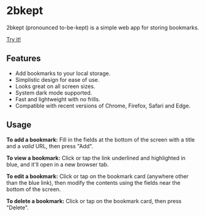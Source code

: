 # 2bkept 

2bkept (pronounced to-be-kept) is a simple web app for storing bookmarks.

[Try it!](https://wernjie.github.io/2bkept/)


## Features

- Add bookmarks to your local storage.
- Simplistic design for ease of use.
- Looks great on all screen sizes.
- System dark mode supported. 
- Fast and lightweight with no frills.
- Compatible with recent versions of Chrome, Firefox, Safari and Edge.

## Usage

**To add a bookmark:** Fill in the fields at the bottom of the screen with a title and a *valid* URL, then press "Add".

**To view a bookmark:** Click or tap the link underlined and highlighted in blue, and it'll open in a new browser tab.

**To edit a bookmark:** Click or tap on the bookmark card (anywhere other than the blue link), then modify the contents using the fields near the bottom of the screen.

**To delete a bookmark:** Click or tap on the bookmark card, then press "Delete".


